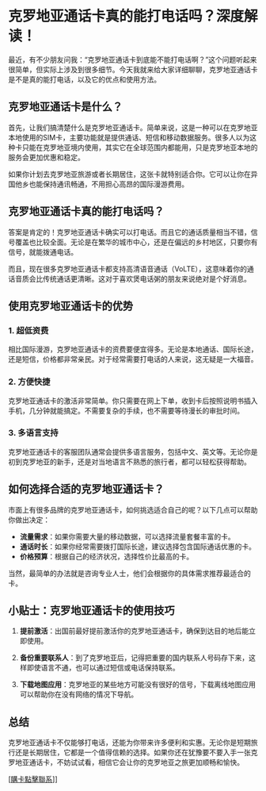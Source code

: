 # 克罗地亚通话卡真的能打电话吗？深度解读！

最近，有不少朋友问我：“克罗地亚通话卡到底能不能打电话啊？”这个问题听起来很简单，但实际上涉及到很多细节。今天我就来给大家详细聊聊，克罗地亚通话卡是不是真的能打电话，以及它的优点和使用方法。

## 克罗地亚通话卡是什么？

首先，让我们搞清楚什么是克罗地亚通话卡。简单来说，这是一种可以在克罗地亚本地使用的SIM卡，主要功能就是提供通话、短信和移动数据服务。很多人以为这种卡只能在克罗地亚境内使用，其实它在全球范围内都能用，只是克罗地亚本地的服务会更加优惠和稳定。

如果你计划去克罗地亚旅游或者长期居住，这张卡就特别适合你。它可以让你在异国他乡也能保持通讯畅通，不用担心高昂的国际漫游费用。

## 克罗地亚通话卡真的能打电话吗？

答案是肯定的！克罗地亚通话卡确实可以打电话。而且它的通话质量相当不错，信号覆盖也比较全面。无论是在繁华的城市中心，还是在偏远的乡村地区，只要你有信号，就能拨通电话。

而且，现在很多克罗地亚通话卡都支持高清语音通话（VoLTE），这意味着你的通话音质会比传统通话更清晰。这对于喜欢煲电话粥的朋友来说绝对是个好消息。

## 使用克罗地亚通话卡的优势

### 1. 超低资费

相比国际漫游，克罗地亚通话卡的资费要便宜得多。无论是本地通话、国际长途，还是短信，价格都非常亲民。对于经常需要打电话的人来说，这无疑是一大福音。

### 2. 方便快捷

克罗地亚通话卡的激活非常简单。你只需要在网上下单，收到卡后按照说明书插入手机，几分钟就能搞定。不需要复杂的手续，也不需要等待漫长的审批时间。

### 3. 多语言支持

克罗地亚通话卡的客服团队通常会提供多语言服务，包括中文、英文等。无论你是初到克罗地亚的新手，还是对当地语言不熟悉的旅行者，都可以轻松获得帮助。

## 如何选择合适的克罗地亚通话卡？

市面上有很多品牌的克罗地亚通话卡，如何挑选适合自己的呢？以下几点可以帮助你做出决定：

- **流量需求**：如果你需要大量的移动数据，可以选择流量套餐丰富的卡。
- **通话时长**：如果你经常需要拨打国际长途，建议选择包含国际通话优惠的卡。
- **价格预算**：根据自己的经济状况，选择性价比最高的卡。

当然，最简单的办法就是咨询专业人士，他们会根据你的具体需求推荐最适合的卡。

## 小贴士：克罗地亚通话卡的使用技巧

1. **提前激活**：出国前最好提前激活你的克罗地亚通话卡，确保到达目的地后能立即使用。
   
2. **备份重要联系人**：到了克罗地亚后，记得把重要的国内联系人号码存下来，这样即使语言不通，也可以通过短信或电话保持联系。

3. **下载地图应用**：克罗地亚的某些地方可能没有很好的信号，下载离线地图应用可以帮助你在没有网络的情况下导航。

## 总结

克罗地亚通话卡不仅能够打电话，还能为你带来许多便利和实惠。无论你是短期旅行还是长期居住，它都是一个值得信赖的选择。如果你还在犹豫要不要入手一张克罗地亚通话卡，不妨试试看，相信它会让你的克罗地亚之旅更加顺畅和愉快。

[[購卡點擊聯系](https://t.me/s/esim1088)]]